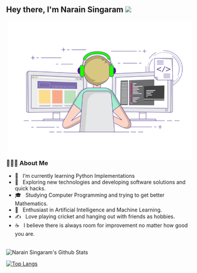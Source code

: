 <h2> Hey there, I'm Narain Singaram <img src="https://github.com/souvikguria98/souvikguria98/blob/master/Hi.gif" width="25"></h2>
<img align="right" alt="GIF" src="https://raw.githubusercontent.com/devSouvik/devSouvik/master/gif3.gif" width="500"/>

<h3> 👨🏻‍💻 About Me </h3>

- 🔭 &nbsp; I’m currently learning Python Implementations
- 🤔 &nbsp; Exploring new technologies and developing software solutions and quick hacks.
- 🎓 &nbsp; Studying Computer Programming and trying to get better Mathematics.
- 🌱 &nbsp; Enthusiast in Artificial Intelligence and Machine Learning.
- ✍️ &nbsp; Love playing cricket and hanging out with friends as hobbies.
- ☕ &nbsp; I believe there is always room for improvement no matter how good you are.

<br>

<img align="center" src="https://github-readme-stats.vercel.app/api?username=Narain-Singaram&include_all_commits=true&count_private=true&show_icons=true&line_height=20&title_color=7A7ADB&icon_color=2234AE&text_color=D3D3D3&bg_color=0,000000,130F40" alt="Narain Singaram's Github Stats">

</br>

[![Top Langs](https://github-readme-stats.vercel.app/api/top-langs/?username=Narain-Singaram&layout=compact&text_color=daf7dc&bg_color=151515)](https://github.com/Narain-Singaram/github-readme-stats)
